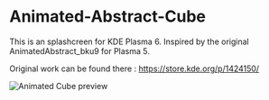 # Animated-Abstract-Cube
This is an splashcreen for KDE Plasma 6. Inspired by the original AnimatedAbstract_bku9 for Plasma 5.

Original work can be found there : https://store.kde.org/p/1424150/


![Animated Cube preview](contents/previews/cube.gif)
